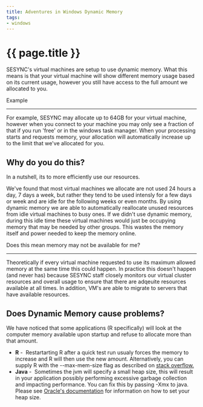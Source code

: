 ```yaml
---
title: Adventures in Windows Dynamic Memory
tags:
- windows
---
```


# {{ page.title }}

SESYNC's virtual machines are setup to use dynamic memory. What this means is that your virtual machine will
show different memory usage based on its current usage, however you still have access to the full amount we allocated to you.  

Example  

----------

For example, SESYNC may allocate up to 64GB for your virtual machine, however when you connect
to your machine you may only see a fraction of that if you run 'free' or in the windows task manager.
When your processing starts and requests memory, your allocation will automatically increase up to the
limit that we've allocated for you.  

Why do you do this?
-------------------

In a nutshell, its to more efficiently use our resources.

We've found that most virtual machines we allocate are not used 24 hours a day, 7 days a week,
but rather they tend to be used intensly for a few days or week and are idle for the following
weeks or even months. By using dynamic memory we are able to automatically reallocate unused resources
from idle virtual machines to busy ones. If we didn't use dynamic memory, during this idle time these
virtual machines would just be occupying memory that may be needed by other groups. This wastes the memory
itself and power needed to keep the memory online.

Does this mean memory may not be available for me?  

-----------------------------------------------------

Theoretically if every virtual machine requested to use its maximum allowed memory at the same time this could happen.
In practice this doesn't happen (and never has) because SESYNC staff closely monitors our virtual cluster resources and
overall usage to ensure that there are adqeuite resources available at all times. In addition, VM's are able to migrate
to servers that have available resources.  

Does Dynamic Memory cause problems?
-----------------------------------

We have noticed that some applications (R specifically) will look at the computer memory available upon startup and refuse
to allocate more than that amount.

*   **R** -  Restartarting R after a quick test run usualy forces the memory to increase and R will then use the new amount.
Alternatively, you can supply R with the --max-mem-size flag as described on [stack overflow.](http://stackoverflow.com/questions/1395229/increasing-the-memory-available-to-r-processes)
*   **Java** -  Sometimes the jvm will specify a small heap size, this will result in your application possibly performing
excessive garbage collection and impacting performance. You can fix this by passing -Xmx to java.
Please see [Oracle's documentation](http://docs.oracle.com/cd/E15523_01/web.1111/e13814/jvm_tuning.htm#PERFM159) for information on how to set your heap size.
